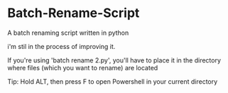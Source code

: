 # Batch-Rename-Script
A batch renaming script written in python

i'm stil in the process of improving it.

If you're using 'batch rename 2.py', you'll have to place it in the directory where files (which you want to rename) are located

Tip: Hold ALT, then press F to open Powershell in your current directory


